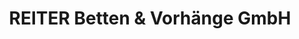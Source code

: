 ---
title: "REITER Betten & Vorhänge GmbH"
url: /wien/reiter-betten-und-vorhaenge-gmbh/
shop: Betten
---